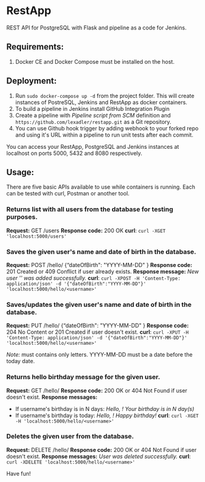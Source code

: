 # RestApp

REST API for PostgreSQL with Flask and pipeline as a code for Jenkins.

## Requirements:

1. Docker CE and Docker Compose must be installed on the host.

## Deployment:

1. Run `sudo docker-compose up -d` from the project folder. This will create instances of PostreSQL, Jenkins and RestApp as docker containers.
2. To build a pipeline in Jenkins install GitHub Integration Plugin
3. Create a pipeline with *Pipeline script from SCM* definition and `https://github.com/lexadler/restapp.git` as a Git repository.
4. You can use Github hook trigger by adding webhook to your forked repo and using it's URL within a pipeline to run unit tests after each commit.

You can access your RestApp, PostgreSQL and Jenkins instances at localhost on ports 5000, 5432 and 8080 respectively.

## Usage:

There are five basic APIs available to use while containers is running. Each can be tested with curl, Postman or another tool.

### Returns list with all users from the database for testing purposes.
**Request:** GET /users
**Response code:** 200 OK
**curl**: `curl -XGET 'localhost:5000/users'`

### Saves the given user's name and date of birth in the database. 

**Request:** POST /hello/<username> {“dateOfBirth": "YYYY-MM-DD" }
**Response code:** 201 Created or 409 Conflict if user already exists.
**Response message:** *New user '<username>' was added successfully.*
**curl**: `curl -XPOST -H 'Content-Type: application/json' -d '{"dateOfBirth":"YYYY-MM-DD"}' 'localhost:5000/hello/<username>'`

### Saves/updates the given user's name and date of birth in the database.

**Request:** PUT /hello/<username> {“dateOfBirth": "YYYY-MM-DD" }
**Response code:** 204 No Content or 201 Created if user doesn't exist.
**curl**: `curl -XPUT -H 'Content-Type: application/json' -d '{"dateOfBirth":"YYYY-MM-DD"}' 'localhost:5000/hello/<username>'`

*Note:*
<username> must contains only letters. 
YYYY-MM-DD must be a date before the today date.

### Returns hello birthday message for the given user.
**Request:** GET /hello/<username>
**Response code:** 200 OK or 404 Not Found if user doesn't exist.
**Response messages:** 
* If username's birthday is in N days: *Hello, <username>! Your birthday is in N day(s)*
* If username's birthday is today: *Hello, <username>! Happy birthday!*
**curl**: `curl -XGET -H 'localhost:5000/hello/<username>'`

### Deletes the given user from the database.
**Request:** DELETE /hello/<username>
**Response code:** 200 OK or 404 Not Found if user doesn't exist.
**Response messages:** *User <username> was deleted successfully.*
**curl**: `curl -XDELETE 'localhost:5000/hello/<username>'`

Have fun!
